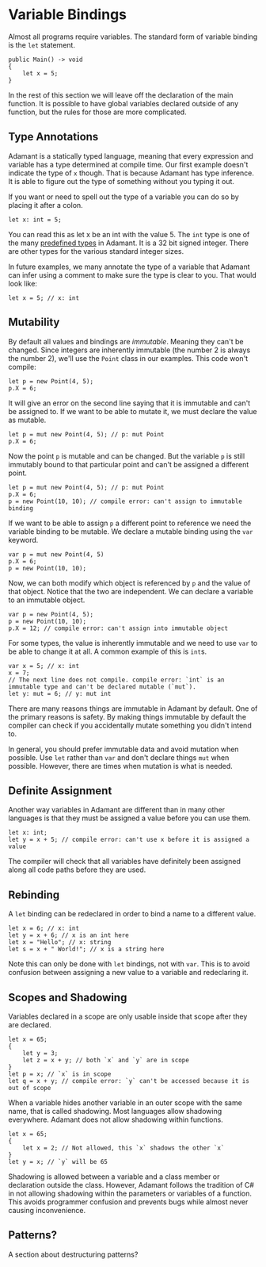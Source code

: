 # Variable Bindings

Almost all programs require variables. The standard form of variable binding is the `let` statement.

    public Main() -> void
    {
        let x = 5;
    }

In the rest of this section we will leave off the declaration of the main function. It is possible to have global variables declared outside of any function, but the rules for those are more complicated.

## Type Annotations

Adamant is a statically typed language, meaning that every expression and variable has a type determined at compile time. Our first example doesn't indicate the type of `x` though. That is because Adamant has type inference. It is able to figure out the type of something without you typing it out.

If you want or need to spell out the type of a variable you can do so by placing it after a colon.

    let x: int = 5;

You can read this as let x be an int with the value 5. The `int` type is one of the many [predefined types](predefined-types.md) in Adamant. It is a 32 bit signed integer. There are other types for the various standard integer sizes.

In future examples, we many annotate the type of a variable that Adamant can infer using a comment to make sure the type is clear to you. That would look like:

    let x = 5; // x: int

## Mutability

By default all values and bindings are *immutable*. Meaning they can't be changed. Since integers are inherently immutable (the number 2 is always the number 2), we'll use the `Point` class in our examples. This code won't compile:

    let p = new Point(4, 5);
    p.X = 6;

It will give an error on the second line saying that it is immutable and can't be assigned to. If we want to be able to mutate it, we must declare the value as mutable.

    let p = mut new Point(4, 5); // p: mut Point
    p.X = 6;

Now the point `p` is mutable and can be changed. But the variable `p` is still immutably bound to that particular point and can't be assigned a different point.

    let p = mut new Point(4, 5); // p: mut Point
    p.X = 6;
    p = new Point(10, 10); // compile error: can't assign to immutable binding

If we want to be able to assign `p` a different point to reference we need the variable binding to be mutable. We declare a mutable binding using the `var` keyword.

    var p = mut new Point(4, 5)
    p.X = 6;
    p = new Point(10, 10);

Now, we can both modify which object is referenced by `p` and the value of that object. Notice that the two are independent. We can declare a variable to an immutable object.

    var p = new Point(4, 5);
    p = new Point(10, 10);
    p.X = 12; // compile error: can't assign into immutable object

For some types, the value is inherently immutable and we need to use `var` to be able to change it at all. A common example of this is `int`s.

    var x = 5; // x: int
    x = 7;
    // The next line does not compile. compile error: `int` is an immutable type and can't be declared mutable (`mut`).
    let y: mut = 6; // y: mut int

There are many reasons things are immutable in Adamant by default. One of the primary reasons is safety. By making things immutable by default the compiler can check if you accidentally mutate something you didn't intend to. 

In general, you should prefer immutable data and avoid mutation when possible. Use `let` rather than `var` and don't declare things `mut` when possible. However, there are times when mutation is what is needed.

## Definite Assignment

Another way variables in Adamant are different than in many other languages is that they must be assigned a value before you can use them.

    let x: int;
    let y = x + 5; // compile error: can't use x before it is assigned a value

The compiler will check that all variables have definitely been assigned along all code paths before they are used.

## Rebinding

A `let` binding can be redeclared in order to bind a name to a different value.

    let x = 6; // x: int
    let y = x + 6; // x is an int here
    let x = "Hello"; // x: string
    let s = x + " World!"; // x is a string here

Note this can only be done with `let` bindings, not with `var`. This is to avoid confusion between assigning a new value to a variable and redeclaring it.

## Scopes and Shadowing

Variables declared in a scope are only usable inside that scope after they are declared.

    let x = 65;
    {
        let y = 3;
        let z = x + y; // both `x` and `y` are in scope
    }
    let p = x; // `x` is in scope
    let q = x + y; // compile error: `y` can't be accessed because it is out of scope

When a variable hides another variable in an outer scope with the same name, that is called shadowing. Most languages allow shadowing everywhere. Adamant does not allow shadowing within functions.

    let x = 65;
    {
        let x = 2; // Not allowed, this `x` shadows the other `x`
    }
    let y = x; // `y` will be 65

Shadowing is allowed between a variable and a class member or declaration outside the class. However, Adamant follows the tradition of C# in not allowing shadowing within the parameters or variables of a function. This avoids programmer confusion and prevents bugs while almost never causing inconvenience.

## Patterns?

A section about destructuring patterns?